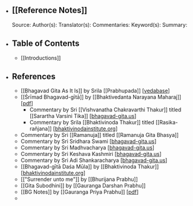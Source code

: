 - ## [[Reference Notes]]
  Source:
  Author(s):
  Translator(s):
  Commentaries:
  Keyword(s):
  Summary:
- ## Table of Contents
	- [[Introductions]]
- ## References
	- [[Bhagavad Gita As It Is]] by Srila [[Prabhupada]] [[vedabase](https://vedabase.io/en/library/bg/)]
	- [[Śrīmad Bhagavad-gītā]] by [[Bhaktivedanta Narayana Maharaj]] [[pdf](https://www.purebhakti.com/resources/ebooks-magazines/bhakti-books/english/32-bhagavad-gita/file)]
		- Commentary by Sri [[Vishvanatha Chakravarthi Thakur]] titled [[Sarartha Varsini Tika]] 
		  [[bhagavad-gita.us](https://www.bhagavad-gita.us/)]
		- Commentary by Srila [[Bhaktivinoda Thakur]] titled [[Rasika-rañjana]] [[bhaktivinodainstitute.org](https://bhaktivinodainstitute.org/writings/books/rasika-ranjana-commentary-of-bhagavad-gita/)]
	- Commentary by Sri [[Ramanuja]] titled [[Ramanuja Gita Bhasya]]
	- Commentary by Sri Sridhara Swami [[bhagavad-gita.us](https://www.bhagavad-gita.us/)]
	- Commentary by Sri Madhvacharya [[bhagavad-gita.us](https://www.bhagavad-gita.us/)]
	- Commentary by Sri Keshava Kashmiri [[bhagavad-gita.us](https://www.bhagavad-gita.us/)]
	- Commentary by Sri Adi Shankaracharya [[bhagavad-gita.us](https://www.bhagavad-gita.us/)]
	- [[Bhagavad-gītā Daśa Mūla]] by [[Bhaktivinoda Thakur]] [[bhaktivinodainstitute.org](https://bhaktivinodainstitute.org/bhagavad-gita-dasa-mula/#toc_2Krsnah_The_Supreme_Lord)]
	- [["Surrender unto me"]] by [[Bhurijana Prabhu]]
	- [[Gita Subodhini]] by [[Gauranga Darshan Prabhu]]
	- [[BG Notes]] by [[Gauranga Priya Prabhu]] [[pdf](https://ebooks.iskcondesiretree.com/pdf/Bhagvad_Gita_Notes_Complete_Gauranga_priya_prabhu/BGNotes%20v3.1.pdf)]
	-
